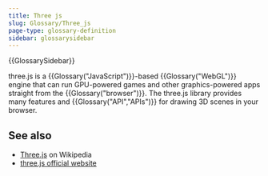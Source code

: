 ```yaml
---
title: Three js
slug: Glossary/Three_js
page-type: glossary-definition
sidebar: glossarysidebar
---
```


{{GlossarySidebar}}

three.js is a {{Glossary("JavaScript")}}-based {{Glossary("WebGL")}} engine that can run GPU-powered games and other graphics-powered apps straight from the {{Glossary("browser")}}. The three.js library provides many features and {{Glossary("API","APIs")}} for drawing 3D scenes in your browser.

## See also

- [Three.js](https://en.wikipedia.org/wiki/Three.js) on Wikipedia
- [three.js official website](https://threejs.org/)
